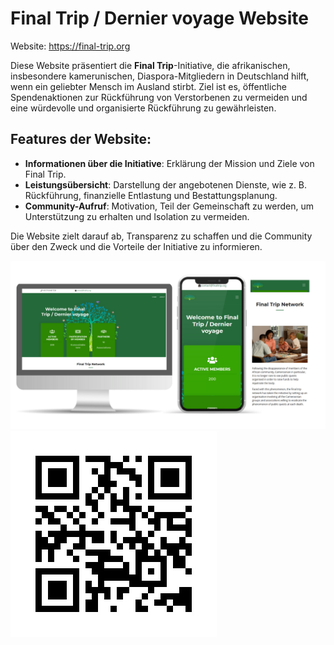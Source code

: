 # Final Trip / Dernier voyage Website

Website: https://final-trip.org

Diese Website präsentiert die **Final Trip**-Initiative, die afrikanischen, insbesondere kamerunischen, Diaspora-Mitgliedern in Deutschland hilft, wenn ein geliebter Mensch im Ausland stirbt. Ziel ist es, öffentliche Spendenaktionen zur Rückführung von Verstorbenen zu vermeiden und eine würdevolle und organisierte Rückführung zu gewährleisten.

## Features der Website:
- **Informationen über die Initiative**: Erklärung der Mission und Ziele von Final Trip.
- **Leistungsübersicht**: Darstellung der angebotenen Dienste, wie z. B. Rückführung, finanzielle Entlastung und Bestattungsplanung.
- **Community-Aufruf**: Motivation, Teil der Gemeinschaft zu werden, um Unterstützung zu erhalten und Isolation zu vermeiden.

Die Website zielt darauf ab, Transparenz zu schaffen und die Community über den Zweck und die Vorteile der Initiative zu informieren.

![alt text](https://github.com/Junior-Kamtchouang/Final-Trip/blob/11b2164a1050ef882371eccee444a512f0ea58d8/final-trip-presentation-image.png)
![image alt](https://github.com/Junior-Kamtchouang/Final-Trip/blob/8b1267009c0278d229f000bac4fd614175963a2f/QR-Code-Final-Trip-Website.jpg)

